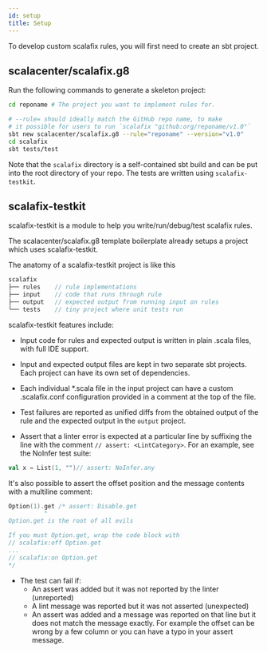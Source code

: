 ```yaml
---
id: setup
title: Setup
---
```


To develop custom scalafix rules, you will first need to create an sbt project.

## scalacenter/scalafix.g8

Run the following commands to generate a skeleton project:

```sh
cd reponame # The project you want to implement rules for.

# --rule= should ideally match the GitHub repo name, to make
# it possible for users to run `scalafix "github:org/reponame/v1.0"`
sbt new scalacenter/scalafix.g8 --rule="reponame" --version="v1.0"
cd scalafix
sbt tests/test
```

Note that the `scalafix` directory is a self-contained sbt build and can be put
into the root directory of your repo. The tests are written using
`scalafix-testkit`.

## scalafix-testkit

scalafix-testkit is a module to help you write/run/debug/test scalafix rules.

The scalacenter/scalafix.g8 template boilerplate already setups a project which
uses scalafix-testkit.

The anatomy of a scalafix-testkit project is like this

```scala
scalafix
├── rules    // rule implementations
├── input    // code that runs through rule
├── output   // expected output from running input on rules
└── tests    // tiny project where unit tests run
```

scalafix-testkit features include:

- Input code for rules and expected output is written in plain .scala files,
  with full IDE support.

- Input and expected output files are kept in two separate sbt projects. Each
  project can have its own set of dependencies.

- Each individual \*.scala file in the input project can have a custom
  .scalafix.conf configuration provided in a comment at the top of the file.

- Test failures are reported as unified diffs from the obtained output of the
  rule and the expected output in the `output` project.

- Assert that a linter error is expected at a particular line by suffixing the
  line with the comment `// assert: <LintCategory>`. For an example, see the
  NoInfer test suite:

```scala
val x = List(1, "")// assert: NoInfer.any
```

It's also possible to assert the offset position and the message contents with a
multiline comment:

```scala
Option(1).get /* assert: Disable.get
          ^
Option.get is the root of all evils

If you must Option.get, wrap the code block with
// scalafix:off Option.get
...
// scalafix:on Option.get
*/
```

- The test can fail if:
  - An assert was added but it was not reported by the linter (unreported)
  - A lint message was reported but it was not asserted (unexpected)
  - An assert was added and a message was reported on that line but it does not
    match the message exactly. For example the offset can be wrong by a few
    column or you can have a typo in your assert message.
